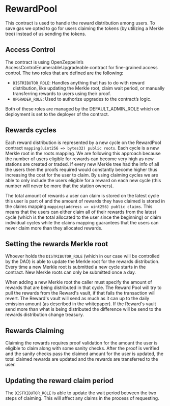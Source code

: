 # RewardPool

This contract is used to handle the reward distribution among users. To save gas we opted to go for users claiming the tokens (by utilizing a Merkle tree) instead of us sending the tokens.

## Access Control

The contract is using OpenZeppelin’s AccessControlEnumerableUpgradeable contract for fine-grained access control. The two roles that are defined are the following:

- `DISTRIBUTOR_ROLE`: Handles anything that has to do with reward distribution, like updating the Merkle root, claim wait period, or manually transferring rewards to users using their proof.
- `UPGRADER_ROLE`: Used to authorize upgrades to the contract’s logic.

Both of these roles are managed by the DEFAULT_ADMIN_ROLE which on deployment is set to the deployer of the contract.

## Rewards cycles

Each reward distribution is represented by a new cycle on the RewardPool contract `mapping(uint256 => bytes32) public roots`. Each cycle is a new Merkle root in the roots mapping. We are following this approach because the number of users eligible for rewards can become very high as new stations are created or traded. If every new Merkle tree had the info of all the users then the proofs required would constantly become higher thus increasing the cost for the user to claim. By using claiming cycles we are able to only include the users eligible for a reward on each new cycle (this number will never be more that the station owners).

The total amount of rewards a user can claim is stored on the latest cycle this user is part of and the amount of rewards they have claimed is stored in the claims mapping `mapping(address => uint256) public claims`. This means that the users can either claim all of their rewards from the latest cycle (which is the total allocated to the user since the beginning) or claim individual cycles while the claims mapping guarantees that the users can never claim more than they allocated rewards.

## Setting the rewards Merkle root

Whoever holds the `DISTRIBUTOR_ROLE` (which in our case will be controlled by the DAO) is able to update the Merkle root for the rewards distribution. Every time a new Merkle root is submitted a new cycle starts in the contract. New Merkle roots can only be submitted once a day.

When adding a new Merkle root the caller must specify the amount of rewards that are being distributed in that cycle. The Reward Pool will try to pull the rewards from the Reward's vault, if that fails the transaction will revert. The Reward's vault will send as much as it can up to the daily emission amount (as described in the whitepaper). If the Reward's vault send more than what is being distributed the difference will be send to the rewards distribution change treasury.

## Rewards Claiming

Claiming the rewards requires proof validation for the amount the user is eligible to claim along with some sanity checks. After the proof is verified and the sanity checks pass the claimed amount for the user is updated, the total claimed rewards are updated and the rewards are transferred to the user.

## Updating the reward claim period

The `DISTRIBUTOR_ROLE` is able to update the wait period between the two steps of claiming. This will affect any claims in the process of requesting.
